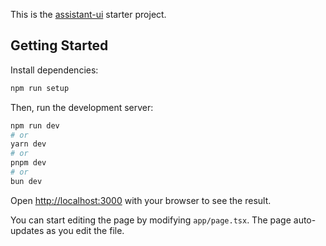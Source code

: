 This is the [assistant-ui](https://github.com/Yonom/assistant-ui) starter project.

## Getting Started

Install dependencies:

```bash
npm run setup
```

Then, run the development server:

```bash
npm run dev
# or
yarn dev
# or
pnpm dev
# or
bun dev
```

Open [http://localhost:3000](http://localhost:3000) with your browser to see the result.

You can start editing the page by modifying `app/page.tsx`. The page auto-updates as you edit the file.
